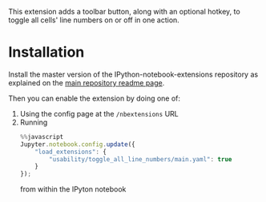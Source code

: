 This extension adds a toolbar button, along with an optional hotkey,
to toggle all cells' line numbers on or off in one action.


Installation
============
Install the master version of the IPython-notebook-extensions repository as
explained on the
[main repository readme page](https://github.com/ipython-contrib/IPython-notebook-extensions).

Then you can enable the extension by doing one of:
1. Using the config page at the `/nbextensions` URL
2. Running
    ```javascript
    %%javascript
    Jupyter.notebook.config.update({
        "load_extensions": {
            "usability/toggle_all_line_numbers/main.yaml": true
        }
    });
    ```
    from within the IPyton notebook
